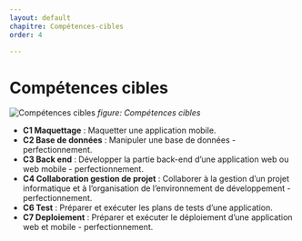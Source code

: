 ```yaml
---
layout: default
chapitre: Compétences-cibles
order: 4

---
```


# Compétences cibles

![Compétences cibles](./images/skills.png)
*figure: Compétences cibles*

- **C1 Maquettage** : Maquetter une application mobile.
- **C2 Base de données** : Manipuler une base de données - perfectionnement.
- **C3 Back end** : Développer la partie back-end d’une application web ou web mobile - perfectionnement.
- **C4 Collaboration gestion de projet** : Collaborer à la gestion d’un projet informatique et à l’organisation de l’environnement de développement - perfectionnement.
- **C6 Test** : Préparer et exécuter les plans de tests d’une application.
- **C7 Deploiement** : Préparer et exécuter le déploiement d’une application web et mobile - perfectionnement.
